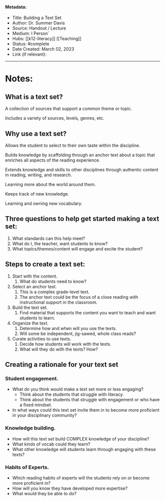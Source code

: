 #### Metadata:
- Title: Building a Text Set
- Author: Dr. Summer Davis
- Source: Handout / Lecture
- Medium: I Person`
- Hubs: [[k12-literacy]] [[Teaching]]
- Status: #complete 
- Date Created: March 02, 2023
- Link (if relevant): 
---
# Notes:

## What is a text set?
A collection of sources that support a common theme or topic.

Includes a variety of sources, levels, genres, etc.

## Why use a text set?
Allows the student to select to their own taste within the discipline.

Builds knowledge by scaffolding through an anchor text about a topic that enriches all aspects of the reading experience.

Extends knowledge and skills to other disciplines through authentic content in reading, writing, and research.

Learning more about the world around them.

Keeps track of new knowledge.

Learning and owning new vocabulary.

## Three questions to help get started making a text set:

1. What standards can this help meet?
2. What do I, the teacher, want students to know?
3. What topics/themes/content will engage and excite the student?

## Steps to create a text set:

1. Start with the content.
	1. What do students need to know?
2. Select an anchor text.
	1. This is a complex grade-level text.
	2. The anchor text could be the focus of a close reading with instructional support in the classroom.
3. Build the text set.
	1. Find material that supports the content you want to teach and want students to learn.
4. Organize the text.
	1. Determine how and when will you use the texts.
	2. Will some be independent, jig-sawed, whole class reads?
5. Curate activities to use texts.
	1. Decide how students will work with the texts.
	2. What will they do with the texts? How?

## Creating a rationale for your text set

### Student engagement.
- What do you think would make a text set more or less engaging?
	- Think about the students that struggle with literacy.
	- Think about the students that struggle with engagement or who have a fixed mindset.
- In what ways could this text set invite them in to become more proficient in your disciplinary community?

### Knowledge building.
- How will this text set build COMPLEX knowledge of your discipline?
- What kinds of vocab could they learn?
- What other knowledge will students learn through engaging with these texts?

### Habits of Experts.
- Which reading habits of experts will the students rely on or become more proficient in?
- How will you know they have developed more expertise?
- What would they be able to do?